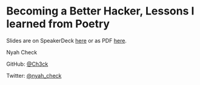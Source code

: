 # Becoming a Better Hacker, Lessons I learned from Poetry

Slides are on SpeakerDeck [here](https://speakerdeck.com/ch3ck/becoming-a-better-hacker-lessons-i-learned-from-poetry) or as PDF [here](https://github.com/Ch3ck/2017-talks/blob/master/lightningtalks/NyahCheck-PoetryAndProgramming/Gophercon_2017-_Becoming_a_better_hacker__lessons_I_learned_from_Poetry.pdf).

Nyah Check

GitHub: [@Ch3ck](https://github.com/Ch3ck)

Twitter: [@nyah_check](https://twitter.com/nyah_check)
